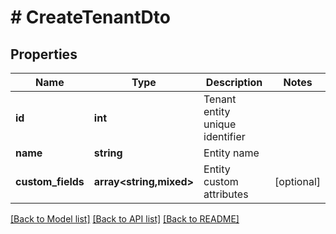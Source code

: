 # # CreateTenantDto

## Properties

Name | Type | Description | Notes
------------ | ------------- | ------------- | -------------
**id** | **int** | Tenant entity unique identifier |
**name** | **string** | Entity name |
**custom_fields** | **array<string,mixed>** | Entity custom attributes | [optional]

[[Back to Model list]](../../README.md#models) [[Back to API list]](../../README.md#endpoints) [[Back to README]](../../README.md)
